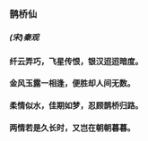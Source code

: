 ### 鹊桥仙
##### (宋)秦观

#### 纤云弄巧，飞星传恨，银汉迢迢暗度。
#### 金风玉露一相逢，便胜却人间无数。
#### 柔情似水，佳期如梦，忍顾鹊桥归路。
#### 两情若是久长时，又岂在朝朝暮暮。
